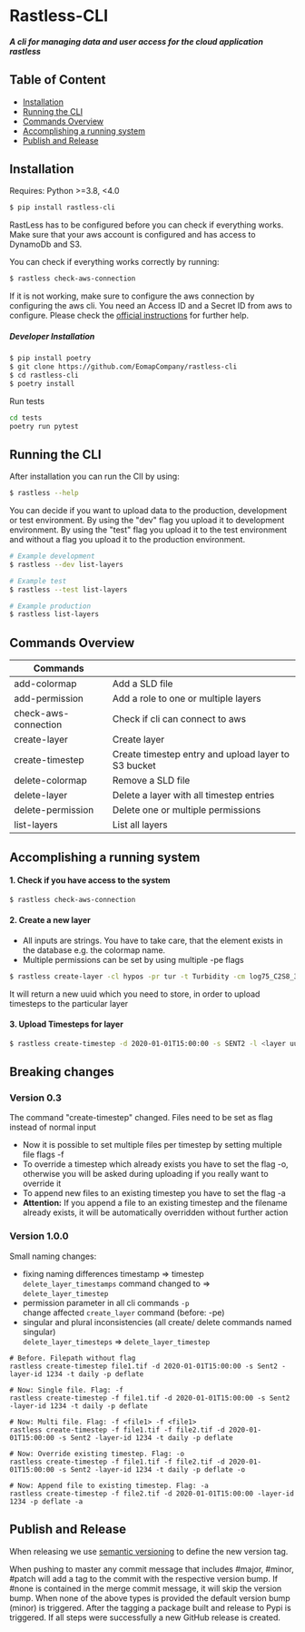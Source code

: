 Rastless-CLI
=================

##### A cli for managing data and user access for the cloud application rastless

## Table of Content

- [Installation](#installation)
- [Running the CLI](#running-the-cli)
- [Commands Overview](#commands-overview)
- [Accomplishing a running system](#accomplishing-a-running-system)
- [Publish and Release](#publish-and-release)

## Installation

Requires: Python >=3.8, <4.0

```bash
$ pip install rastless-cli
```

RastLess has to be configured before you can check if everything works. Make sure that your aws account is configured
and has access to DynamoDb and S3.

You can check if everything works correctly by running:

```bash
$ rastless check-aws-connection
```

If it is not working, make sure to configure the aws connection by configuring the aws cli. You need an Access ID and a
Secret ID from aws to configure. Please check
the [official instructions](https://docs.aws.amazon.com/cli/latest/userguide/cli-configure-quickstart.html) for further
help.

##### Developer Installation

```bash
$ pip install poetry
$ git clone https://github.com/EomapCompany/rastless-cli
$ cd rastless-cli
$ poetry install
```

Run tests

```bash
cd tests
poetry run pytest
```

## Running the CLI

After installation you can run the ClI by using:

```bash
$ rastless --help
```

You can decide if you want to upload data to the production, development or test environment.
By using the "dev" flag you upload it to development environment. By using the "test" flag you upload it to the test
environment and without a flag you upload it to the production environment.

```bash
# Example development
$ rastless --dev list-layers

# Example test
$ rastless --test list-layers

# Example production
$ rastless list-layers
```

## Commands Overview

| Commands             |                                                     |
|----------------------|-----------------------------------------------------|
| add-colormap         | Add a SLD file                                      |
| add-permission       | Add a role to one or multiple layers                |
| check-aws-connection | Check if cli can connect to aws                     |
| create-layer         | Create layer                                        |
| create-timestep      | Create timestep entry and upload layer to S3 bucket |
| delete-colormap      | Remove a SLD file                                   |
| delete-layer         | Delete a layer with all timestep entries            |
| delete-permission    | Delete one or multiple permissions                  |
| list-layers          | List all layers                                     |

## Accomplishing a running system

#### 1. Check if you have access to the system

```bash
$ rastless check-aws-connection
```

#### 2. Create a new layer

- All inputs are strings. You have to take care, that the element exists in the database e.g. the colormap name.
- Multiple permissions can be set by using multiple -pe flags

```bash
$ rastless create-layer -cl hypos -pr tur -t Turbidity -cm log75_C2S8_32bit -u FTU -b <rgb uuid> -d "Some description" -r 1 -pe user#marcel -pe role#hypos:full-access
```

It will return a new uuid which you need to store, in order to upload timesteps to the particular layer

#### 3. Upload Timesteps for layer

```bash
$ rastless create-timestep -d 2020-01-01T15:00:00 -s SENT2 -l <layer uuid> -t daily -p deflate
```

## Breaking changes

### Version 0.3

The command "create-timestep" changed. Files need to be set as flag instead of normal input

- Now it is possible to set multiple files per timestep by setting multiple file flags -f
- To override a timestep which already exists you have to set the flag -o, otherwise you will be asked during uploading
  if you really want to override it
- To append new files to an existing timestep you have to set the flag -a
- **Attention:** If you append a file to an existing timestep and the filename already exists, it will be automatically
  overridden
  without further action

### Version 1.0.0

Small naming changes:

- fixing naming differences timestamp => timestep  
  `delete_layer_timestamps` command changed to => `delete_layer_timestep`
- permission parameter in all cli commands `-p`  
  change affected `create_layer` command (before: -pe)
- singular and plural inconsistencies (all create/ delete commands named singular)  
  `delete_layer_timesteps` => `delete_layer_timestep`

```shell
# Before. Filepath without flag
rastless create-timestep file1.tif -d 2020-01-01T15:00:00 -s Sent2 -layer-id 1234 -t daily -p deflate

# Now: Single file. Flag: -f
rastless create-timestep -f file1.tif -d 2020-01-01T15:00:00 -s Sent2 -layer-id 1234 -t daily -p deflate

# Now: Multi file. Flag: -f <file1> -f <file1>
rastless create-timestep -f file1.tif -f file2.tif -d 2020-01-01T15:00:00 -s Sent2 -layer-id 1234 -t daily -p deflate

# Now: Override existing timestep. Flag: -o
rastless create-timestep -f file1.tif -f file2.tif -d 2020-01-01T15:00:00 -s Sent2 -layer-id 1234 -t daily -p deflate -o

# Now: Append file to existing timestep. Flag: -a
rastless create-timestep -f file2.tif -d 2020-01-01T15:00:00 -layer-id 1234 -p deflate -a
```

## Publish and Release

When releasing we use [semantic versioning](https://semver.org/) to define the new version tag.

When pushing to master any commit message that includes #major, #minor, #patch will add a tag to the commit
with the respective version bump. If #none is contained in the merge commit message, it will skip the version bump.
When none of the above types is provided the default version bump (minor) is triggered. After the tagging a package
built and release to Pypi is triggered. If all steps were successfully a new GitHub release is created.
